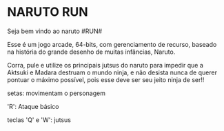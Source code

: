 # NARUTO RUN

Seja bem vindo ao naruto #RUN# 

Esse é um jogo arcade, 64-bits, com gerenciamento de recurso, baseado na história do grande desenho de muitas infâncias, Naruto.

Corra, pule e utilize os principais jutsus do naruto para impedir que a Aktsuki e Madara destruam o mundo ninja, e não desista nunca de querer pontuar o máximo possível,
pois esse deve ser seu jeito ninja de ser!!


setas: movimentam o personagem

'R': Ataque básico

teclas 'Q' e 'W': jutsus

